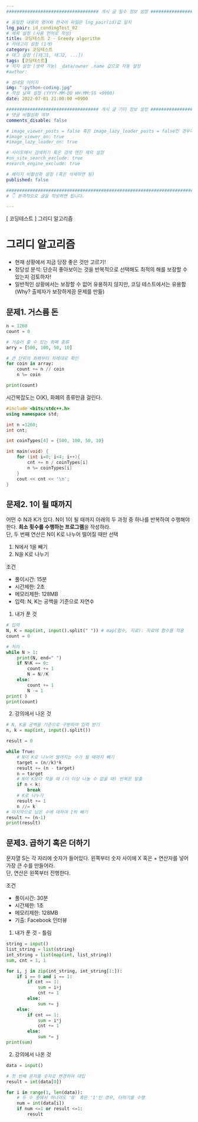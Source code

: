 ```yaml
---
################################### 게시 글 필수 정보 설정 ###################################

# 동일한 내용의 영어와 한국어 파일은 lng_pair(id)값 일치
lng_pair: id_condingTest_02
# 제목 설정 (사용 언어로 작성)
title: 코딩테스트 2 - Greedy algorithm
# 카테고리 설정 (1개)
category: 코딩테스트 
# 태그 설정 ([태그1, 태그2, ...])
tags: [코딩테스트] 
# 저자 설정 (생략 가능) _data/owner .name 값으로 자동 설정
#author: 

# 섬네일 이미지
img: ":python-coding.jpg" 
# 작성 날짜 설정 (YYYY-MM-DD HH:MM:SS +0900)
date: 2022-07-01 21:00:00 +0900

################################### 게시 글 기타 정보 설정 ###################################
# 댓글 비활성화 여부
comments_disable: false

# image_viewer_posts = false 혹은 image_lazy_loader_posts = false인 경우에만 사용
#image_viewer_on: true
#image_lazy_loader_on: true

# 사이트에서 검색하기 혹은 검색 엔진 제외 설정 
#on_site_search_exclude: true
#search_engine_exclude: true

# 페이지 비활성화 설정 (혹은 삭제하면 됨)
published: false

##########################################################################################
# 👇 본격적으로 글을 작성하면 됩니다. 

---
```

<!-- outline-start -->
[ 코딩테스트 ] 그리디 알고리즘

<!-- outline-end -->
# 그리디 알고리즘
* 현재 상황에서 지금 당장 좋은 것만 고르기!
* 정당성 분석: 단순히 좋아보이는 것을 반복적으로 선택해도 최적의 해를 보장할 수 있는지 검토하자!
* 일반적인 상황에서는 보장할 수 없어 유용하지 않지만, 코딩 테스트에서는 유용함 (Why? 출제자가 보장하게끔 문제를 만듦)

## 문제1. 거스름 돈 
~~~python
n = 1260
count = 0

# 거슬러 줄 수 있는 화폐 종류
arry = [500, 100, 50, 10]

# 큰 단위의 화폐부터 차례대로 확인
for coin in array:
    count += n // coin
    n %= coin

print(count)
~~~

시간복잡도는 O(K), 화폐의 종류만큼 걸린다.

~~~c++
#include <bits/stdc++.h>
using namespace std;

int n =1260;
int cnt;

int coinTypes[4] = {500, 100, 50, 10}

int main(void) {
    for (int i=0; i<4; i++){
        cnt += n / coinTypes[i]
        n %= coinTypes[i]
    }
    cout << cnt << '\n';
}
~~~

## 문제2. 1이 될 때까지
어떤 수 N과 K가 있다. N이 1이 될 때까지 아래의 두 과정 중 하나를 반복하여 수행해야 한다. **최소 횟수를 수행하는 프로그램**을 작성하라.<br>
단, 두 번째 연산은 N이 K로 나누어 떨어질 때만 선택<br>
1. N에서 1을 빼기
2. N을 K로 나누기

조건<br>
* 풀이시간: 15분
* 시간제한: 2초
* 메모리제한: 128MB
* 입력: N, K는 공백을 기준으로 자연수

1. 내가 푼 것
~~~python
# 입력
N, K = map(int, input().split(" ")) # map(함수, 자료): 자료에 함수를 적용
count = 0

# 처리
while N > 1:
    print(N, end=" ")
    if N%K == 0:
        count += 1
        N = N//K
    else: 
        count += 1
        N -= 1
print( )
print(count)
~~~

2. 강의에서 나온 것
~~~python
# N, K을 공백을 기준으로 구분하여 입력 받기
n, k = map(int, input().split())

result = 0

while True:
    # N이 K로 나누어 떨어지는 수가 될 때까지 빼기
    target = (n//k)*k
    result += (n - target)
    n = target
    # N이 K보다 작을 때 (더 이상 나눌 수 없을 때) 반복문 탈출
    if n < k:
        break
    # K로 나누기
    result += 1
    n //= k
# 마지막으로 남은 수에 대하여 1씩 빼기
result += (n-1)
print(result)
~~~

## 문제3. 곱하기 혹은 더하기
문자열 S는 각 자리에 숫자가 들어있다. 왼쪽부터 숫자 사이에 X 혹은 + 연산자를 넣어 가장 큰 수를 만들어라. <br>
단, 연산은 왼쪽부터 진행한다.<br>

조건
* 풀이시간: 30분
* 시간제한: 1초
* 메모리제한: 128MB
* 기출: Facebook 인터뷰

1. 내가 푼 것 - 틀림
~~~python
string = input()
list_string = list(string)
int_string = list(map(int, list_string))
sum, cnt = 1, 1

for i, j in zip(int_string, int_string[1:]):
    if i == 0 and i == 1:
        if cnt == 1:
            sum = i+j
            cnt += 1
        else:
            sum += j
    else:
        if cnt == 1:
            sum = i*j
            cnt += 1
        else:
            sum *= j
print(sum)
~~~

2. 강의에서 나온 것
~~~python
data = input()

# 첫 번째 문자를 숫자로 변경하여 대입
result = int(data[0])

for i in range(1, len(data)):
    # 두 수 중에서 하나라도 '0' 혹은 '1'인 경우, 더하기를 수행
    num = int(data[i])
    if num <=1 or result <=1:
        result